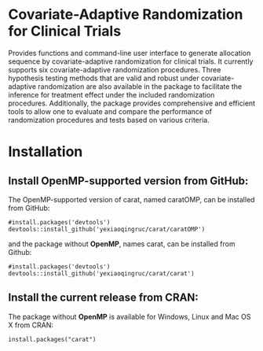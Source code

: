 
# Covariate-Adaptive Randomization for Clinical Trials

Provides functions and command-line user interface to generate allocation sequence by covariate-adaptive randomization for clinical trials. It currently supports six covariate-adaptive randomization procedures. Three hypothesis testing methods that are valid and robust under covariate-adaptive randomization are also available in the package to facilitate the inference for treatment effect under the included randomization procedures. Additionally, the package provides comprehensive and efficient tools to allow one to evaluate and compare the performance of randomization procedures and tests based on various criteria.

# Installation 

## Install OpenMP-supported version from GitHub: 

The OpenMP-supported version of carat, named caratOMP, can be installed from GitHub:

```{R, eval = FALSE}
#install.packages('devtools')
devtools::install_github('yexiaoqingruc/carat/caratOMP')
```

and the package without **OpenMP**, names carat, can be installed from Github: 

```{R, eval = FALSE}
#install.packages('devtools')
devtools::install_github('yexiaoqingruc/carat/carat')
```

## Install the current release from CRAN:

The package without **OpenMP** is available for Windows, Linux and Mac OS X from CRAN: 

```{R, eval = FALSE}
install.packages("carat")
```


